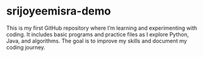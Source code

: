 # srijoyeemisra-demo
This is my first GitHub repository where I’m learning and experimenting with coding.   It includes basic programs and practice files as I explore Python, Java, and algorithms.   The goal is to improve my skills and document my coding journey.
